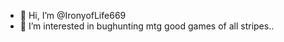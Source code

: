 - 👋 Hi, I’m @IronyofLife669
- 👀 I’m interested in bughunting mtg good games of all stripes.. 

<!---
IronyofLife669/IronyofLife669 is a ✨ special ✨ repository because its `README.md` (this file) appears on your GitHub profile.
You can click the Preview link to take a look at your changes.
--->
